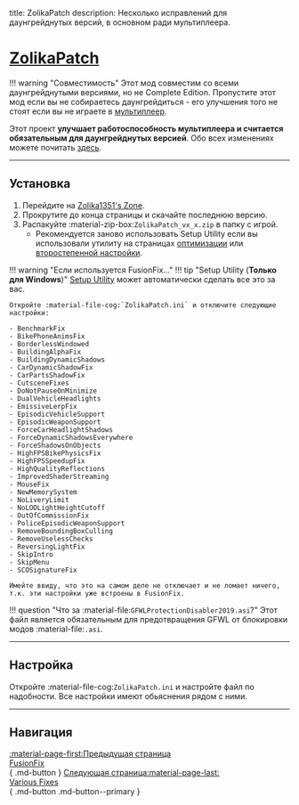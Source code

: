 title: ZolikaPatch
description: Несколько исправлений для даунгрейднутых версий, в основном ради мультиплеера.

# [ZolikaPatch](https://zolika1351.pages.dev/mods/ivpatch)

!!! warning "Совместимость"
    Этот мод совместим со всеми даунгрейднутыми версиями, но не Complete Edition. Пропустите этот мод если вы не собираетесь даунгрейдиться - его улучшения того не стоят если вы не играете в [мультиплеер](../extras/multiplayer.md).

Этот проект **улучшает работоспособность мультиплеера и считается обязательным для даунгрейднутых версией**. Обо всех изменениях можете почитать [здесь](https://zolika1351.pages.dev/mods/ivpatch).

---

<h2>Установка</h2> <a id="_2"></a>

1. Перейдите на [Zolika1351's Zone](https://zolika1351.pages.dev/mods/ivpatch).
2. Прокрутите до конца страницы и скачайте последнюю версию.
3. Распакуйте :material-zip-box:`ZolikaPatch_vx_x.zip` в папку с игрой.
    - Рекомендуется заново использовать Setup Utility если вы использовали утилиту на страницах [оптимизации](../../optimization.md) или [второстепенной настройки](../../additional-setup.md).

<a id="incompatible-options"></a>

!!! warning "Если используется FusionFix..."
    !!! tip "Setup Utility (**Только для Windows**)"
        [Setup Utility](../optimization.md/#setup-utility-automatic-installation) может автоматически сделать все это за вас.

    Откройте :material-file-cog:`ZolikaPatch.ini` и отключите следующие настройки:

    - BenchmarkFix
    - BikePhoneAnimsFix
    - BorderlessWindowed
    - BuildingAlphaFix
    - BuildingDynamicShadows
    - CarDynamicShadowFix
    - CarPartsShadowFix
    - CutsceneFixes
    - DoNotPauseOnMinimize
    - DualVehicleHeadlights
    - EmissiveLerpFix
    - EpisodicVehicleSupport
    - EpisodicWeaponSupport
    - ForceCarHeadlightShadows
    - ForceDynamicShadowsEverywhere
    - ForceShadowsOnObjects
    - HighFPSBikePhysicsFix
    - HighFPSSpeedupFix
    - HighQualityReflections
    - ImprovedShaderStreaming
    - MouseFix
    - NewMemorySystem
    - NoLiveryLimit
    - NoLODLightHeightCutoff
    - OutOfCommissionFix
    - PoliceEpisodicWeaponSupport
    - RemoveBoundingBoxCulling
    - RemoveUselessChecks
    - ReversingLightFix
    - SkipIntro
    - SkipMenu
    - SCOSignatureFix

    Имейте ввиду, что это на самом деле не отключает и не ломает ничего, т.к. эти настройки уже встроены в FusionFix.

!!! question "Что за :material-file:`GFWLProtectionDisabler2019.asi`?"
    Этот файл является обязательным для предотвращения GFWL от блокировки модов :material-file:`.asi`.

---

<h2>Настройка</h2> <a id="_3"></a>

Откройте :material-file-cog:`ZolikaPatch.ini` и настройте файл по надобности. Все настройки имеют обьяснения рядом с ними.

---

<h2>Навигация</h2> <a id="_4"></a>

[:material-page-first:Предыдущая страница <br>FusionFix</br>](fusionfix.md){ .md-button } [Следующая страница:material-page-last: <br>Various Fixes</br>](various-fixes.md){ .md-button .md-button--primary }
